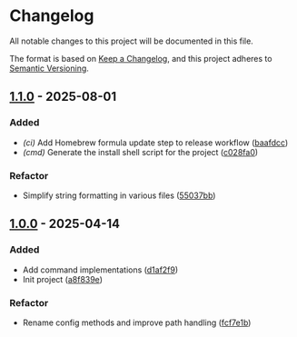 <!-- markdownlint-disable MD024 MD033 -->
# Changelog

All notable changes to this project will be documented in this file.

The format is based on [Keep a Changelog](https://keepachangelog.com/en/1.0.0/),
and this project adheres to [Semantic Versioning](https://semver.org/spec/v2.0.0.html).

## [1.1.0] - 2025-08-01

### Added

- *(ci)* Add Homebrew formula update step to release workflow ([baafdcc](https://github.com/druagoon/shinc-rs/commit/baafdcc35c0c38f45941cd43d14c5732cd82a0de))
- *(cmd)* Generate the install shell script for the project ([c028fa0](https://github.com/druagoon/shinc-rs/commit/c028fa0866f83a61677927a76555a94a2b64f173))

### Refactor

- Simplify string formatting in various files ([55037bb](https://github.com/druagoon/shinc-rs/commit/55037bb04e603604f37c8347e9dbb40fd8dbf1f7))

## [1.0.0] - 2025-04-14

### Added

- Add command implementations ([d1af2f9](https://github.com/druagoon/shinc-rs/commit/d1af2f945f25c76ebe4cd5cc020c4122379cb512))
- Init project ([a8f839e](https://github.com/druagoon/shinc-rs/commit/a8f839ed5fe78505b4ddc4463acbd9f9d09bf5e6))

### Refactor

- Rename config methods and improve path handling ([fcf7e1b](https://github.com/druagoon/shinc-rs/commit/fcf7e1bf55e4a27d56d4cbfc40f01e1104e6b106))

[1.1.0]: https://github.com/druagoon/shinc-rs/compare/v1.0.0..1.1.0
[1.0.0]: https://github.com/druagoon/shinc-rs/releases/tag/v1.0.0

<!-- generated by git-cliff -->
